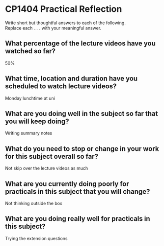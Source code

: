 # CP1404 Practical Reflection

Write short but thoughtful answers to each of the following.  
Replace each `...` with your meaningful answer.

## What percentage of the lecture videos have you watched so far?
50%

## What time, location and duration have you scheduled to watch lecture videos?
Monday lunchtime at uni

## What are you doing well in the subject so far that you will keep doing?
Writing summary notes

## What do you need to stop or change in your work for this subject overall so far?
Not skip over the lecture videos as much

## What are you currently doing poorly for practicals in this subject that you will change?
Not thinking outside the box

## What are you doing really well for practicals in this subject?
Trying the extension questions